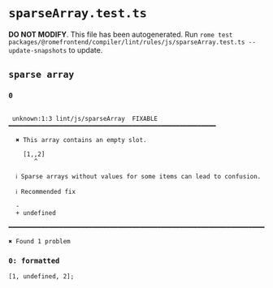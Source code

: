 # `sparseArray.test.ts`

**DO NOT MODIFY**. This file has been autogenerated. Run `rome test packages/@romefrontend/compiler/lint/rules/js/sparseArray.test.ts --update-snapshots` to update.

## `sparse array`

### `0`

```

 unknown:1:3 lint/js/sparseArray  FIXABLE  ━━━━━━━━━━━━━━━━━━━━━━━━━━━━━━━━━━━━━━━━━━━━━━━━━━━━━━━━━

  ✖ This array contains an empty slot.

    [1,,2]
       ^

  ℹ Sparse arrays without values for some items can lead to confusion.

  ℹ Recommended fix

  -
  + undefined

━━━━━━━━━━━━━━━━━━━━━━━━━━━━━━━━━━━━━━━━━━━━━━━━━━━━━━━━━━━━━━━━━━━━━━━━━━━━━━━━━━━━━━━━━━━━━━━━━━━━

✖ Found 1 problem

```

### `0: formatted`

```
[1, undefined, 2];

```
